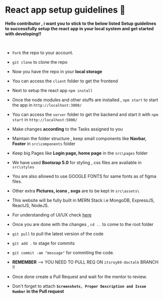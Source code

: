 # React app setup guidelines 🚀

**Hello contributor , i want you to stick to the below listed Setup guidelines to successfully setup the react app in your local system and get started with developing!!**

<br/>

- `Fork` the repo to your account.
- `git clone` to clone the repo

- Now you have the repo in your **local storage**
- You can access the `client` folder to get the frontend
- Next to setup the react app `npm install`
- Once the node modules and other stuffs are installed , `npm start` to start the app in `http://localhost:3000/`
- You can access the `server` folder to get the backend and start it with `npm start` in `http://localhost:5000/`
- Make changes **according** to the Tasks assigned to you
- Maintain the folder structure , keep small components like **Navbar, Footer** in `src\components` folder
- Keep big Pages like **Login page, home page** in the `src\pages` folder
- We have used **Bootsrap 5.0** for styling , css files are available in `src\styles`
- You are also allowed to use GOOGLE FONTS for same fonts as of figma files.
- Other extra **Pictures, icons , svgs** are to be kept in `src\assets\`
- This website will be fully built in MERN Stack i.e MongoDB, ExpressJS, ReactJS, NodeJS.
- For understanding of UI/UX check [here](https://www.figma.com/file/6qxdJMmXpIlXS3sWEAvVt8/Untitled?node-id=0%3A1)
- Once you are done with the changes , `cd ..` to come to the root folder
- `git pull` to pull the latest version of the code
- `git add .` to stage for commits
- `git commit -am "message"` for commiting the code.
- **REMEMBER** --> YOU NEED TO PULL REQ ON `itsroy69-doctalk` BRANCH !!
- Once done create a Pull Request and wait for the mentor to review.
- Don't forget to attach **`Screenshots, Proper Description and Issue Number` in the Pull request**

<br/>
